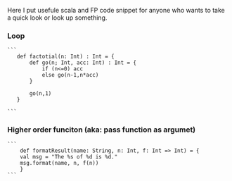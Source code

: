 Here I put usefule scala and FP code snippet for anyone who wants to take a quick look or look up something.

### Loop
    ```
       def factotial(n: Int) : Int = {
           def go(n; Int, acc: Int) : Int = {
               if (n<=0) acc
               else go(n-1,n*acc)
           }
           
           go(n,1)
       } 

    ```

### Higher order funciton (aka: pass function as argumet)
    ```
        def formatResult(name: String, n: Int, f: Int => Int) = {
        val msg = "The %s of %d is %d."
        msg.format(name, n, f(n))
        }
    ```
    